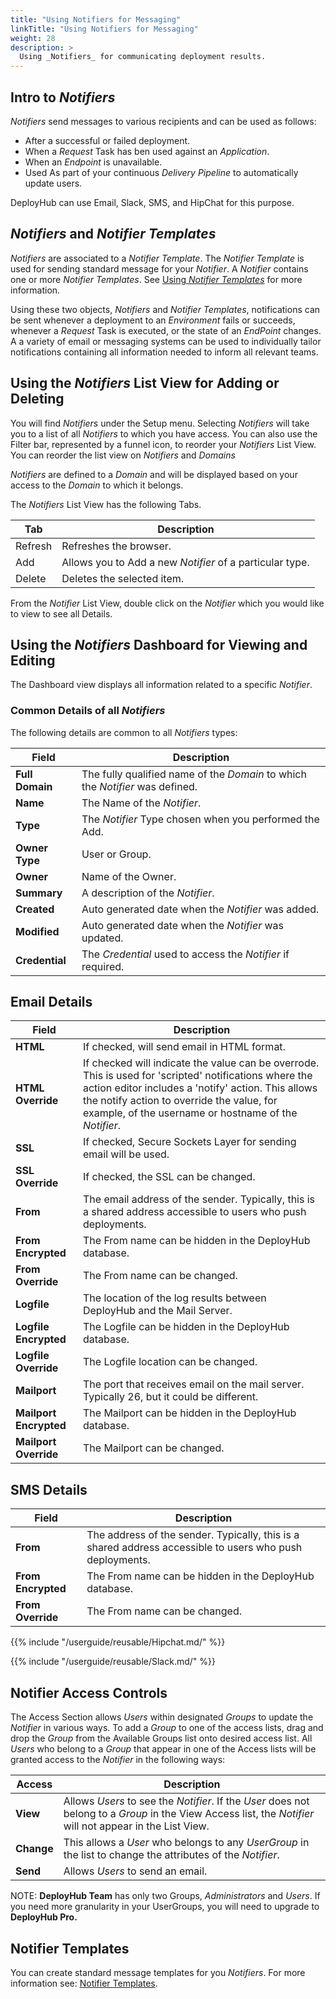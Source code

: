```yaml
---
title: "Using Notifiers for Messaging"
linkTitle: "Using Notifiers for Messaging"
weight: 28
description: >
  Using _Notifiers_ for communicating deployment results.
---
```


## Intro to _Notifiers_

 _Notifiers_ send messages to various recipients and can be used as follows:

- After a successful or failed deployment.
- When a _Request_ Task has ben used against an _Application_.
- When an _Endpoint_ is unavailable.
- Used As part of your continuous _Delivery Pipeline_ to automatically update users.

DeployHub can use Email, Slack, SMS, and HipChat for this purpose.

## _Notifiers_ and _Notifier Templates_

_Notifiers_ are associated to a _Notifier Template_. The _Notifier Template_ is used for sending standard message for your _Notifier_. A _Notifier_ contains one or more _Notifier Templates_. See [Using _Notifier Templates_](/userguide/customizations/2-notifier-templates/) for more information.

Using these two objects, _Notifiers_ and _Notifier Templates_, notifications can be sent whenever a deployment to an _Environment_ fails or succeeds, whenever a _Request_ Task is executed, or the state of an _EndPoint_ changes. A a variety of email or messaging systems can be used to individually tailor notifications containing all information needed to inform all relevant teams.

## Using the _Notifiers_ List View for Adding or Deleting

You will find _Notifiers_ under the Setup menu.  Selecting _Notifiers_ will take you to a list of all _Notifiers_ to which you have access. You can also use the Filter bar, represented by a funnel icon, to reorder your _Notifiers_ List View.  You can reorder the list view on _Notifiers_ and _Domains_

_Notifiers_ are defined to a _Domain_ and will be displayed based on your access to the _Domain_ to which it belongs.

The _Notifiers_ List View has the following Tabs.

| Tab | Description |
| --- | --- |
|Refresh | Refreshes the browser. |
| Add | Allows you to Add a new _Notifier_ of a particular type. |
| Delete | Deletes the selected item. |

From the _Notifier_ List View, double click on the _Notifier_ which you would like to view to see all Details.  

## Using the _Notifiers_ Dashboard for Viewing and Editing

The Dashboard view displays all information related to a specific _Notifier_.

### Common Details of all _Notifiers_

The following details are common to all _Notifiers_ types:

| Field | Description |
| --- | --- |
| **Full Domain** | The fully qualified name of the _Domain_ to which the _Notifier_ was defined. |
| **Name** | The Name of the _Notifier_. |
| **Type** | The _Notifier_ Type chosen when you performed the Add. |
| **Owner Type** | User or Group. |
| **Owner** | Name of the Owner. |
| **Summary** | A description of the _Notifier_.|
| **Created** | Auto generated date when the _Notifier_ was added.|
| **Modified**| Auto generated date when the _Notifier_ was updated.|
| **Credential**| The _Credential_ used to access the _Notifier_ if required. |

## Email Details

| Field | Description |
| --- | --- |
|**HTML**| If checked, will send email in HTML format.|
|**HTML Override** |If checked will indicate the value can be overrode. This is used for 'scripted' notifications where the action editor includes a 'notify' action. This allows the notify action to override the value, for example, of the username or hostname of the _Notifier_.|
|**SSL**|If checked, Secure Sockets Layer for sending email will be used.|
|**SSL Override**| If checked, the SSL can be changed.|
|**From**|The email address of the sender. Typically, this is a shared address accessible to users who push deployments. |
|**From  Encrypted**| The From name can be hidden in the DeployHub database. |
|**From  Override**| The From name can be changed. |
|**Logfile**| The location of the log results between DeployHub and the Mail Server.|
|**Logfile Encrypted**| The Logfile can be hidden in the DeployHub database. |
|**Logfile Override**| The Logfile location can be changed. |
|**Mailport**| The port that receives email on the mail server. Typically 26, but it could be different.|
|**Mailport Encrypted**| The Mailport can be hidden in the DeployHub database. |
|**Mailport Override**| The Mailport can be changed. |

## SMS Details

| Field | Description |
| --- | --- |
|**From**|The address of the sender. Typically, this is a shared address accessible to users who push deployments. |
|**From  Encrypted**| The From name can be hidden in the DeployHub database. |
|**From  Override**| The From name can be changed. |

{{% include "/userguide/reusable/Hipchat.md/" %}}

{{% include "/userguide/reusable/Slack.md/" %}}

## Notifier Access Controls

The Access Section allows _Users_ within designated _Groups_ to update the _Notifier_ in various ways. To add a _Group_ to one of the access lists, drag and drop the _Group_ from the Available Groups list onto desired access list. All _Users_ who belong to a _Group_ that appear in one of the Access lists will be granted access to the _Notifier_ in the following ways:

| Access | Description |
| --- | --- |
| **View** | Allows _Users_ to see the _Notifier_. If the _User_ does not belong to a _Group_ in the View Access list, the _Notifier_ will not appear in the List View. |
| **Change** | This allows a _User_ who belongs to any _UserGroup_ in the list to change the attributes of the _Notifier_. |
| **Send** | Allows _Users_ to send an email. |

NOTE: **DeployHub Team** has only two Groups, _Administrators_ and _Users_. If you need more granularity in your UserGroups, you will need to upgrade to **DeployHub Pro.**

## Notifier Templates

You can create standard message templates for you _Notifiers_.  For more information see:
[Notifier Templates](/userguide/customizations/2-notifier-templates/).
